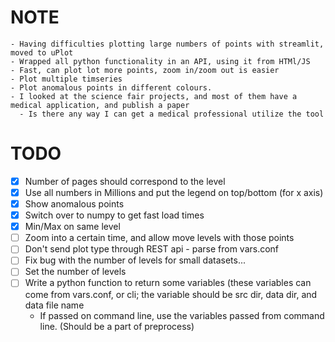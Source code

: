 # NOTE
	- Having difficulties plotting large numbers of points with streamlit, moved to uPlot
	- Wrapped all python functionality in an API, using it from HTMl/JS
	- Fast, can plot lot more points, zoom in/zoom out is easier
    - Plot multiple timseries
	- Plot anomalous points in different colours.
    - I looked at the science fair projects, and most of them have a medical application, and publish a paper
	  - Is there any way I can get a medical professional utilize the tool
  

# TODO
- [x] Number of pages should correspond to the level
- [x] Use all numbers in Millions and put the legend on top/bottom (for x axis)
- [X] Show anomalous points
- [X] Switch over to numpy to get fast load times
- [X] Min/Max on same level
- [ ] Zoom into a certain time, and allow move levels with those points
- [ ] Don't send plot type through REST api - parse from vars.conf
- [ ] Fix bug with the number of levels for small datasets...
- [ ] Set the number of levels
- [ ] Write a python function to return some variables (these variables can come from vars.conf, or cli; the variable should be src dir, data dir, and data file name
   - If passed on command line, use the variables passed from command line. (Should be a part of preprocess)

<!--From Christos Faloutsos to Everyone: (4:44 PM) https://www.dropbox.com/sh/13nyfhzr57vnqaa/AACq1eVvq2UWate7N3oJq-uwa?dl=0 gzcat rat_healthy_int.data.gz | wc -l  175,459,328 gzcat rat_seizure_int.data.gz | wc -l  175,705,856-->

<!--https://www.cs.ucr.edu/~eamonn/time_series_data/ From Me to Everyone: (4:50 PM) https://www.cs.ucr.edu/~eamonn/time_series_data_2018/ From Christos Faloutsos to Everyone: (4:51 PM) open data (usa; brazil) MIMIC datasets tycho https://www.tycho.pitt.edu/ -->

<!--Inputs: street\_name-->
<!--Outputs: has\_sidewalk, traffic\_info{light, heavy, moderate}-->
